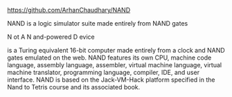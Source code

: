 https://github.com/ArhanChaudhary/NAND

NAND is a logic simulator suite made entirely from NAND gates

N ot
A
N and-powered
D evice

is a Turing equivalent 16-bit computer made entirely from a clock and NAND gates emulated on the web. NAND features its own CPU, machine code language, assembly language, assembler, virtual machine language, virtual machine translator, programming language, compiler, IDE, and user interface. NAND is based on the Jack-VM-Hack platform specified in the Nand to Tetris course and its associated book.